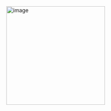 <img width="260" alt="image" src="https://github.com/user-attachments/assets/6e4c89fb-8106-4c7d-a3f6-a6a85fed6585" />
